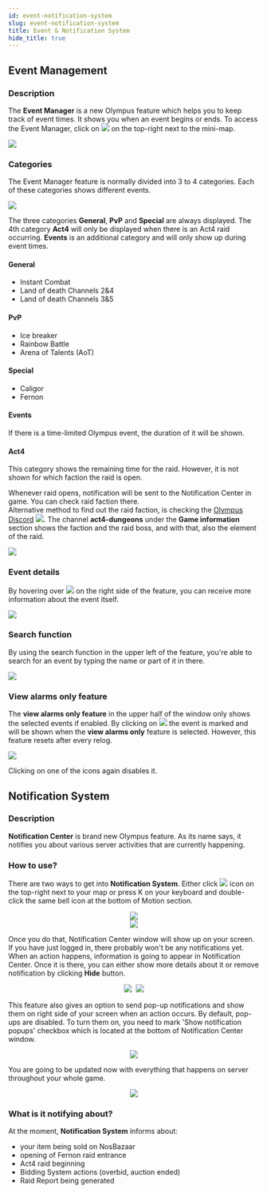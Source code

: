 ```yaml
---
id: event-notification-system
slug: event-notification-system
title: Event & Notification System 
hide_title: true
---
```


## Event Management

### Description

The **Event Manager** is a new Olympus feature which helps you to keep track of event times. It shows you when an event begins or ends.
To access the Event Manager, click on ![](https://i.imgur.com/iIhMCMt.png) on the top-right next to the mini-map.

![](https://i.imgur.com/w8GA5sB.png) 

### Categories

The Event Manager feature is normally divided into 3 to 4 categories. Each of these categories shows different events.

![](https://i.imgur.com/jxFE8Gq.png)

The three categories **General**, **PvP** and **Special** are always displayed. The 4th category **Act4** will only be displayed when there is an Act4 raid occurring. **Events** is an additional category and will only show up during event times.

#### **General**
* Instant Combat
* Land of death Channels 2&4 
* Land of death Channels 3&5

#### **PvP**
* Ice breaker
* Rainbow Battle
* Arena of Talents (AoT)

#### **Special**
* Caligor
* Fernon

#### **Events**
If there is a time-limited Olympus event, the duration of it will be shown.

#### **Act4**
This category shows the remaining time for the raid. However, it is not shown for which faction the raid is open.

Whenever raid opens, notification will be sent to the Notification Center in game. You can check raid faction there.<br/>
Alternative method to find out the raid faction, is checking the [Olympus Discord](https://discord.com/channels/468831707877867530/904314200183156747) ![](https://i.imgur.com/c9gTqIw.png). The channel **act4-dungeons** under the **Game information** section shows the faction and the raid boss, and with that, also the element of the raid.

![](https://i.imgur.com/qi3EPhq.png?1)

[](https://discord.com/channels/468831707877867530/904314200183156747) 

### Event details

By hovering over ![](https://i.imgur.com/xzlPSEo.png) on the right side of the feature, you can receive more information about the event itself.

![](https://i.imgur.com/jJPSnj8.png)

### Search function

By using the search function in the upper left  of the feature, you're able to search for an event by typing the name or part of it in there.

![](https://i.imgur.com/VMw570p.png)


### View alarms only feature

The **view alarms only feature** in the upper half of the window only shows the selected events if enabled. By clicking on ![](https://i.imgur.com/wAD6E8b.png) the event is marked and will be shown when the **view alarms only** feature is selected. However, this feature resets after every relog.

![](https://i.imgur.com/Dk71Ve2.png)

Clicking on one of the icons again disables it.

## Notification System

### Description

**Notification Center** is brand new Olympus feature. As its name says, it notifies you about various server activities that are currently happening. 

### How to use?

There are two ways to get into **Notification System**. Either click <img src="https://media.discordapp.net/attachments/959421753703161876/960850682259320852/idle.png"/> icon on the top-right next to your map or press K on your keyboard and double-click the same bell icon at the bottom of Motion section.

<p align="center">
<img src="https://i.imgur.com/O7yOXvv.png"/>
<br />
<img src="https://i.imgur.com/fuLfIGy.png" /></p>

Once you do that, Notification Center window will show up on your screen. If you have just logged in, there probably won't be any notifications yet. When an action happens, information is going to appear in Notification Center. Once it is there, you can either show more details about it or remove notification by clicking **Hide** button.

<p align="center">
<img src="https://i.imgur.com/BkUApRh.png" />&nbsp;&nbsp;<img src="https://i.imgur.com/awAImnT.png" /></p>

This feature also gives an option to send pop-up notifications and show them on right side of your screen when an action occurs. By default, pop-ups are disabled. To turn them on, you need to mark 'Show notification popups' checkbox which is located at the bottom of Notification Center window.

<p align="center">
<img src="https://i.imgur.com/5LMX5dr.png" /></p>

You are going to be updated now with everything that happens on server throughout your whole game.

<p align="center">
<img src="https://i.imgur.com/VzxnvQ1.png" /></p>

### What is it notifying about?

At the moment, **Notification System** informs about:

- your item being sold on NosBazaar
- opening of Fernon raid entrance
- Act4 raid beginning
- Bidding System actions (overbid, auction ended)
- Raid Report being generated